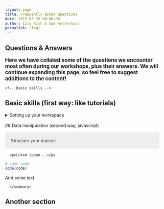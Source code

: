 ```yaml
---
layout: page
title: Frequently asked questions
date: 2015-03-26 00:00:00
author: Izzy Rich & Sam Kellerhals 
permalink: /faq/
---
```


<head>
   <style>
.collapsible {
  background-color: #eee;
  color: #444;
  cursor: pointer;
  padding: 18px;
  width: 100%;
  border: none;
  text-align: left;
  outline: none;
  font-size: 15px;
}

.active, .collapsible:hover {
  background-color: #ccc;
}

.collapsible:after {
  content: '\02795';
  font-size: 13px;
  color: white;
  float: right;
  margin-left: 5px;
}

.active:after {
  content: "\2796"; 
}

   </style>
</head>

<script>
        var acc = document.getElementsByClassName("collapsible");
        var i;
        for (i = 0; i < acc.length; i++) {
            acc[i].addEventListener("click", function() {
                this.classList.toggle("active");
                var panel = this.nextElementSibling;
                if (panel.style.maxHeight) {
                    panel.style.maxHeight = null;
                } else {
                    panel.style.maxHeight = panel.scrollHeight + "px";
                }
            });
        }
</script>


<!-- Slider -->
<section id="global-header">
    <div class="container">
        <div class="row">
            <div class="col-md-12">
                <div class="block">
                    <h1>Questions & Answers</h1>
                    <b><p><big>Here we have collated some of the questions we encounter most often during our workshops, plus their answers. We will continue expanding this page, so feel free to suggest additions to the content!</big></p></b>
                </div>
            </div>
        </div>
    </div>
</section>


<section id="intro" markdown="1">
    
    <!-- Basic skills -->

## Basic skills (first way: like tutorials)

<details>
   <summary markdown= "span"> Setting up your workspace </summary>
    <summary markdown= "block"> 

First of all, what is a working directory? This is the folder that R will look into to find data and save any plots or scripts. To find out where your working directory currently is and to change it see the code below.

```r
# Identify your current directory
getwd()

# Set your working directory
setwd("insert folder path")
```

Alternatively you can set it from the menu: _Session > Set Working Directory > Choose Directory_. For `setwd()`, inside the brackets you should input your file path as follows `setwd("C:/Documents/Directory")`

</summary>   
 </details> <br>
</section>

<!-- Data manip -->
<div class="row">
## Data manipulation (second way; javascript)

 <button class="collapsible"> Structure your dataset </button>
   <div class="panel">
      <summary markdown= "block"> 
      
      <p>Lorem ipsum...</p>
  
  ```r
  # some code
  code(code)
  ```
 And some text
   
      </summary> 
   <div>
</div>

## Another section

</div>
 